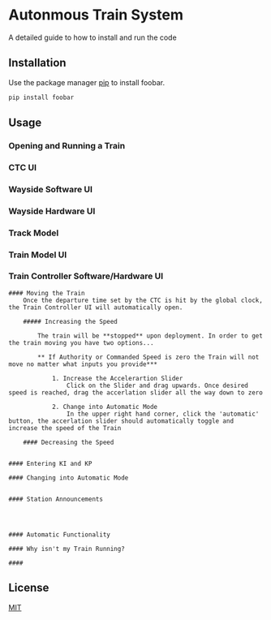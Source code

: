 # Autonmous Train System

A detailed guide to how to install and run the code 

## Installation

Use the package manager [pip](https://pip.pypa.io/en/stable/) to install foobar.

```bash
pip install foobar
```

## Usage

### Opening and Running a Train

### CTC UI

### Wayside Software UI

### Wayside Hardware UI

### Track Model 

### Train Model UI

### Train Controller Software/Hardware  UI 
    #### Moving the Train
        Once the departure time set by the CTC is hit by the global clock, the Train Controller UI will automatically open. 
        
        ##### Increasing the Speed 

            The train will be **stopped** upon deployment. In order to get the train moving you have two options...
                
            ** If Authority or Commanded Speed is zero the Train will not move no matter what inputs you provide***
             
                1. Increase the Accelerartion Slider
                    Click on the Slider and drag upwards. Once desired speed is reached, drag the accerlation slider all the way down to zero 
                
                2. Change into Automatic Mode
                    In the upper right hand corner, click the 'automatic' button, the accerlation slider should automatically toggle and increase the speed of the Train

        #### Decreasing the Speed 
    

    #### Entering KI and KP

    #### Changing into Automatic Mode


    #### Station Announcements 




    #### Automatic Functionality

    #### Why isn't my Train Running?

    #### 

## License

[MIT](https://choosealicense.com/licenses/mit/)
